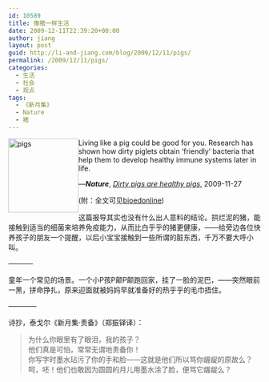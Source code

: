 ```yaml
---
id: 10589
title: 像猪一样生活
date: 2009-12-11T22:39:20+00:00
author: jiang
layout: post
guid: http://li-and-jiang.com/blog/2009/12/11/pigs/
permalink: /2009/12/11/pigs/
categories:
  - 生活
  - 社会
  - 观点
tags:
  - 《新月集》
  - Nature
  - 猪
---
```

[<img style="border-bottom: 0px; border-left: 0px; display: inline; margin-left: 0px; border-top: 0px; margin-right: 0px; border-right: 0px" title="pigs" border="0" alt="pigs" align="left" src="http://li-and-jiang.com/blog/wp-content/uploads/2009/12/pigs-thumb.jpg" width="140" height="148" />](http://li-and-jiang.com/blog/wp-content/uploads/2009/12/pigs.jpg) 

Living like a pig could be good for you. Research has shown how dirty piglets obtain &#8216;friendly&#8217; bacteria that help them to develop healthy immune systems later in life.

&#8212;_**Nature**_, _[Dirty pigs are healthy pigs](http://www.nature.com/news/2009/091127/full/news.2009.1111.html)_, 2009-11-27

(附：全文可见[bioedonline](http://www.bioedonline.org/news/news-print.cfm?art=5889#b1))[](http://www.bioedonline.org/news/news-print.cfm?art=5889#b1)</p> 

这篇报导其实也没有什么出人意料的结论。拱烂泥的猪，能接触到适当的细菌来培养免疫能力，从而比白乎乎的猪更健康，——给旁边各位快养孩子的朋友一个提醒，以后小宝宝接触到一些所谓的脏东西，千万不要大呼小叫。

&#8212;&#8212;&#8212;&#8211;

童年一个常见的场景。一个小P孩P颠P颠跑回家，挂了一脸的泥巴，——突然眼前一黑，拼命挣扎，原来迎面就被妈妈早就准备好的热乎乎的毛巾捂住。

&#8212;&#8212;&#8212;&#8212;

诗抄，泰戈尔《新月集·责备》（郑振铎译）：

> 为什么你眼里有了眼泪，我的孩子？   
> 他们真是可怕，常常无谓地责备你！   
> 你写字时墨水玷污了你的手和脸——这就是他们所以骂你龌龊的原故么？   
> 呵，呸！他们也敢因为圆圆的月儿用墨水涂了脸，便骂它龌龊么？